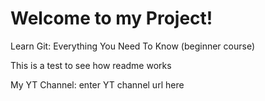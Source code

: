 # Welcome to my Project!

Learn Git: Everything You Need To Know (beginner course)

This is a test to see how readme works

My YT Channel:
enter YT channel url here
